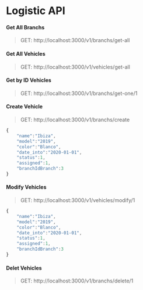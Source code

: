 # Logistic API

#### Get All Branchs

> GET: http://localhost:3000/v1/branchs/get-all

#### Get All Vehicles

> GET: http://localhost:3000/v1/vehicles/get-all

#### Get by ID Vehicles

> GET: http://localhost:3000/v1/branchs/get-one/1

#### Create Vehicle

> GET: http://localhost:3000/v1/branchs/create

```javascript
{
    "name":"Ibiza",
    "model":"2019",
    "color":"Blanco",
    "date_into":"2020-01-01",
    "status":1,
    "assigned":1,
    "branchIdBranch":3
}
```

#### Modify Vehicles

> GET: http://localhost:3000/v1/vehicles/modify/1

```javascript
{
    "name":"Ibiza",
    "model":"2019",
    "color":"Blanco",
    "date_into":"2020-01-01",
    "status":1,
    "assigned":1,
    "branchIdBranch":3
}
```


#### Delet Vehicles

> GET: http://localhost:3000/v1/branchs/delete/1